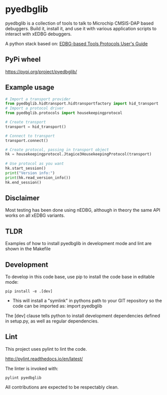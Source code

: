 # pyedbglib
pyedbglib is a collection of tools to talk to Microchip CMSIS-DAP based debuggers.
Build it, install it, and use it with various application scripts to interact with xEDBG debuggers.

A python stack based on:
[EDBG-based Tools Protocols User's Guide](http://ww1.microchip.com/downloads/en/DeviceDoc/50002630A.pdf)

## PyPi wheel
https://pypi.org/project/pyedbglib/

## Example usage
```python
# Import a transport provider
from pyedbglib.hidtransport.hidtransportfactory import hid_transport
# Import a protocol driver
from pyedbglib.protocols import housekeepingprotocol

# Create transport
transport = hid_transport()

# Connect to transport
transport.connect()

# Create protocol, passing in transport object
hk = housekeepingprotocol.Jtagice3HousekeepingProtocol(transport)
        
# Use protocol as you want
hk.start_session()
print("Version info:")
print(hk.read_version_info())
hk.end_session()
```

## Disclaimer
Most testing has been done using nEDBG, although in theory the same API works on all xEDBG variants. 

## TLDR
Examples of how to install pyedbglib in development mode and lint are shown in the Makefile

## Development
To develop in this code base, use pip to install the code base in editable mode:
~~~~
pip install -e .[dev]
~~~~

* This will install a "symlink" in pythons path to your GIT repository so the code can be imported as:
import pyedbglib

The [dev] clause tells python to install development dependencies defined in setup.py, as well as regular dependencies.

## Lint
This project uses pylint to lint the code.

http://pylint.readthedocs.io/en/latest/

The linter is invoked with:
~~~~
pylint pyedbglib
~~~~

All contributions are expected to be respectably clean.
